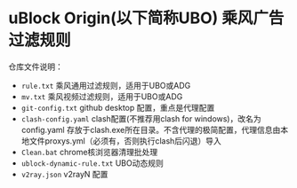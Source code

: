 # uBlock Origin(以下简称UBO) 乘风广告过滤规则

仓库文件说明：
- `rule.txt`  乘风通用过滤规则，适用于UBO或ADG
- `mv.txt`    乘风视频过滤规则，适用于UBO或ADG
- `git-config.txt`   github desktop 配置，重点是代理配置
- `clash-config.yaml`   clash配置(不推荐用clash for windows)，改名为 config.yaml 存放于clash.exe所在目录。不含代理的极简配置，代理信息由本地文件proxys.yml（必须有，否则执行clash后闪退）导入
- `Clean.bat`  chrome核浏览器清理批处理
- `ublock-dynamic-rule.txt`  UBO动态规则
- `v2ray.json`  v2rayN 配置